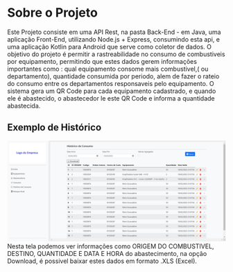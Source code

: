 # Sobre o Projeto
Este Projeto consiste em uma API Rest, na pasta Back-End - em Java, uma aplicação Front-End, utilizando Node.js + Express, consumindo esta api, e uma aplicação Kotlin 
para Android que serve como coletor de dados.
O objetivo do projeto é permitir a rastreabilidade no consumo de combustiveis por equipamento, permitindo que estes dados gerem informações importantes como : qual equipamento consome mais combustivel,( ou departamento), quantidade consumida por periodo, alem de fazer o rateio do consumo entre os departamentos responsaveis pelo equipamento.
O sistema gera um QR Code para cada equipamento cadastrado, e quando ele é abastecido, o abastecedor le este QR Code e informa a quantidade abastecida.

## Exemplo de Histórico
![histórico_1](https://github.com/DiorgenesOrlando/ProjetoExtensao02/blob/main/assets/exemplo_historico_consumo.png)
Nesta tela podemos ver informações como ORIGEM DO COMBUSTIVEL, DESTINO, QUANTIDADE E DATA E HORA do abastecimento, na opção Download, é possivel baixar estes dados
em formato .XLS (Excel).

